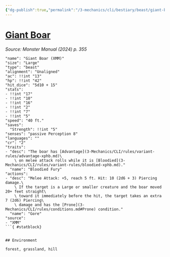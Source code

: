 ```yaml
---
{"dg-publish":true,"permalink":"/3-mechanics/cli/bestiary/beast/giant-boar-xmm/","tags":["ttrpg-cli/compendium/src/5e/xmm","ttrpg-cli/monster/cr/2","ttrpg-cli/monster/environment/forest","ttrpg-cli/monster/environment/grassland","ttrpg-cli/monster/environment/hill","ttrpg-cli/monster/size/large","ttrpg-cli/monster/type/beast"],"created":"2025-02-22T12:02:28.086-05:00","updated":"2025-02-26T17:46:10.850-05:00"}
---
```


# [Giant Boar](3-Mechanics/CLI/bestiary/beast/giant-boar-xmm.md)
*Source: Monster Manual (2024) p. 355*  

```statblock
"name": "Giant Boar (XMM)"
"size": "Large"
"type": "beast"
"alignment": "Unaligned"
"ac": !!int "13"
"hp": !!int "42"
"hit_dice": "5d10 + 15"
"stats":
- !!int "17"
- !!int "10"
- !!int "16"
- !!int "2"
- !!int "7"
- !!int "5"
"speed": "40 ft."
"saves":
  "Strength": !!int "5"
"senses": "passive Perception 8"
"languages": ""
"cr": "2"
"traits":
- "desc": "The boar has [Advantage](3-Mechanics/CLI/rules/variant-rules/advantage-xphb.md)\
    \ on melee attack rolls while it is [Bloodied](3-Mechanics/CLI/rules/variant-rules/bloodied-xphb.md)."
  "name": "Bloodied Fury"
"actions":
- "desc": "Melee Attack: +5, reach 5 ft. Hit: 10 (2d6 + 3) Piercing damage.\
    \ If the target is a Large or smaller creature and the boar moved 20+ feet straight\
    \ toward it immediately before the hit, the target takes an extra 7 (2d6) Piercing\
    \ damage and has the [Prone](3-Mechanics/CLI/rules/conditions.md#Prone) condition."
  "name": "Gore"
"source":
- "XMM"
```{ #statblock}


## Environment

forest, grassland, hill